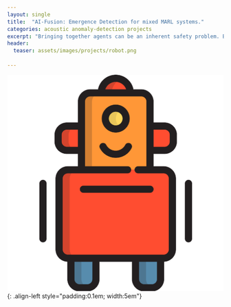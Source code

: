```yaml
---
layout: single
title:  "AI-Fusion: Emergence Detection for mixed MARL systems."
categories: acoustic anomaly-detection projects
excerpt: "Bringing together agents can be an inherent safety problem. Building the basis to mix and match."
header:
  teaser: assets/images/projects/robot.png

---
```


![logo](\assets\images\projects\robot.png){: .align-left style="padding:0.1em; width:5em"}
